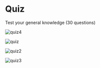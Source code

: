 # Quiz

Test your general knowledge (30 questions)

![quiz4](https://user-images.githubusercontent.com/38325801/86583689-fcbbab80-bf83-11ea-8840-80795550fba9.png)

![quiz](https://user-images.githubusercontent.com/38325801/86583809-25dc3c00-bf84-11ea-92ae-e9033fb5ae40.png)

![quiz2](https://user-images.githubusercontent.com/38325801/86583962-7489d600-bf84-11ea-80e1-a8d3cac45473.png)

![quiz3](https://user-images.githubusercontent.com/38325801/86584041-98e5b280-bf84-11ea-8176-d76f3589b4ff.png)
